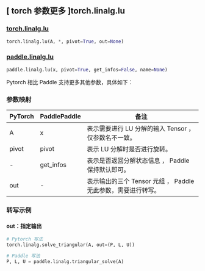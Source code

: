 ## [ torch 参数更多 ]torch.linalg.lu

### [torch.linalg.lu](https://pytorch.org/docs/1.13/generated/torch.linalg.lu.html?highlight=torch+linalg+lu#torch.linalg.lu)

```python
torch.linalg.lu(A, *, pivot=True, out=None)
```

### [paddle.linalg.lu](https://www.paddlepaddle.org.cn/documentation/docs/zh/api/paddle/linalg/lu_cn.html)

```python
paddle.linalg.lu(x, pivot=True, get_infos=False, name=None)
```

Pytorch 相比 Paddle 支持更多其他参数，具体如下：

### 参数映射

| PyTorch                             | PaddlePaddle | 备注                                                                    |
| ----------------------------------- | ------------ | ----------------------------------------------------------------------- |
| A     | x           | 表示需要进行 LU 分解的输入 Tensor ，仅参数名不一致。                         |
| pivot       | pivot        | 表示 LU 分解时是否进行旋转。                           |
| -     | get_infos           | 表示是否返回分解状态信息 ， Paddle 保持默认即可。                         |
| out           | -      | 表示输出的三个 Tensor 元组 ， Paddle 无此参数，需要进行转写。         |

###  转写示例
#### out：指定输出
```python
# Pytorch 写法
torch.linalg.solve_triangular(A, out=(P, L, U))

# Paddle 写法
P, L, U = paddle.linalg.triangular_solve(A)
```
